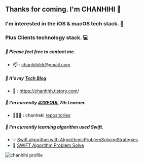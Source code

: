 ## Thanks for coming. I'm CHANHIHI 👋

### I'm interested in the iOS & macOS tech stack. 🍏
### Plus Clients technology stack. 💻

##### 💬 Please feel free to contact me.
 + 📫 : chanhihi55@gmail.com

##### 💾 It's my [Tech Blog]
  +  📎 : https://chanhhh.tistory.com/

##### 📖 I’m currently [42SEOUL] 7th Learner.
  + 🧑🏻‍💻 : chanheki [repositories]

##### 🌱 I’m currently learning algorithm used Swift.
  + 💡 [Swift algorithm with AlgorithmicProblemSolvingStrategies]
  + 🤔 [SWIFT Algorithm Problem Solve]

![chanhihi profile](http://mazandi.herokuapp.com/api?handle=chanhihi&theme=dark)

<!-- ### 저는 IOS 개발자를 지망하고 있습니다. 🍏 
#### 저는 펌웨어 개발자로 한번 다녀온 경험이 있습니다. (주력 BLE, 약 2년) 🔭 

##### 🌱 swift를 사용해서 알고리즘 공부중에 있습니다.
  + 🤔 [SWIFT Algorithm]
##### 📖 현재 [42SEOUL] 7기 카뎃입니다.
  + 🧑🏻‍💻 : chanheki
##### 💾 [Tech Blog]도 운영중입니다.
  +  📎 : https://chanhhh.tistory.com/
##### 💬 궁금하신 점이 있으시다면 연락주세요.
 + 📫 : chanhihi55@gmail.com
-->

[Tech Blog]: https://chanhhh.tistory.com/ "chanhhh_tstory"
[SWIFT Algorithm Problem Solve]: https://github.com/chanhihi/Swift-Storage#-repositories-written-in-swift-language "swift_storage"
[Swift algorithm with AlgorithmicProblemSolvingStrategies]: https://github.com/chanheki/AlgorithmicProblemSolvingStrategies "AlgorithmicProblemSolvingStrategies"
[42SEOUL]: https://42seoul.kr/seoul42/contents/view?contentsNo=14&level=2&menuNo=30 "42seoul_studies"
[repositories]: https://github.com/chanheki "chanheki 42 repositories"

<!--
**chanhihi/chanhihi** is a ✨ _special_ ✨ repository because its `README.md` (this file) appears on your GitHub profile.

Here are some ideas to get you started:

#### I`m always do my best in a positive attitude. 
I like collaboration because I like to meet and talk to people.

---

- 🔭 I’m currently working on ...
- 🌱 I’m currently learning ...
- 👯 I’m looking to collaborate on ...
- 🤔 I’m looking for help with ...
- 💬 Ask me about ...
- 📫 How to reach me: ...
- 😄 Pronouns: ...
- ⚡ Fun fact: ...
-->

